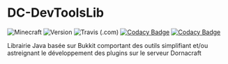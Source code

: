 # DC-DevToolsLib
![Minecraft](https://img.shields.io/badge/plugin-Minecraft-blueviolet)
![Version](https://img.shields.io/badge/version-1.12.2-blue)
![Travis (.com)](https://travis-ci.com/Dornacraft/DevToolsLib.svg?branch=master)
[![Codacy Badge](https://api.codacy.com/project/badge/Grade/f178ec33a8004d8cb22cc070ff8ef8f2)](https://www.codacy.com/manual/Voltariuss/Dornacraft?utm_source=github.com&amp;utm_medium=referral&amp;utm_content=Voltariuss/Dornacraft&amp;utm_campaign=Badge_Grade)
[![Codacy Badge](https://api.codacy.com/project/badge/Coverage/b2e5337e53794fbea83e2ca14e410d4a)](https://www.codacy.com/manual/FallenVaders/DC-DevToolsLib?utm_source=github.com&amp;utm_medium=referral&amp;utm_content=FallenVaders/FallenVadersLib&amp;utm_campaign=Badge_Coverage)

Librairie Java basée sur Bukkit comportant des outils simplifiant et/ou astreignant le développement des plugins sur le serveur Dornacraft
